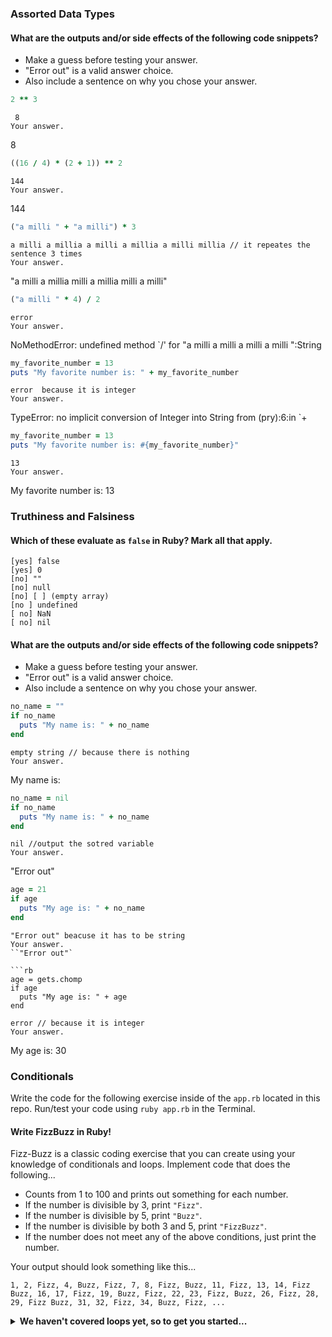 ### Assorted Data Types

#### What are the outputs and/or side effects of the following code snippets?

* Make a guess before testing your answer.
* "Error out" is a valid answer choice.
* Also include a sentence on why you chose your answer.

```rb
2 ** 3
```
```text
 8
Your answer.
```
 8
```rb
((16 / 4) * (2 + 1)) ** 2
```
```text
144
Your answer.
```
144
```rb
("a milli " + "a milli") * 3
```
```text
a milli a millia a milli a millia a milli millia // it repeates the sentence 3 times
Your answer.
```
"a milli a millia milli a millia milli a milli"
```rb
("a milli " * 4) / 2
```
```text
error
Your answer.
```
NoMethodError: undefined method `/' for "a milli a milli a milli a milli ":String
```rb
my_favorite_number = 13
puts "My favorite number is: " + my_favorite_number
```
```text
error  because it is integer
Your answer.
```
TypeError: no implicit conversion of Integer into String
from (pry):6:in `+
```rb
my_favorite_number = 13
puts "My favorite number is: #{my_favorite_number}"
```
```text
13
Your answer.
```
My favorite number is: 13
### Truthiness and Falsiness

#### Which of these evaluate as `false` in Ruby? Mark all that apply.

```text
[yes] false
[yes] 0
[no] ""
[no] null
[no] [ ] (empty array)
[no ] undefined
[ no] NaN
[ no] nil
```

#### What are the outputs and/or side effects of the following code snippets?

* Make a guess before testing your answer.
* "Error out" is a valid answer choice.
* Also include a sentence on why you chose your answer.

```rb
no_name = ""
if no_name
  puts "My name is: " + no_name
end
```
```text
empty string // because there is nothing 
Your answer.
```
My name is: 
```rb
no_name = nil
if no_name
  puts "My name is: " + no_name
end
```
```text
nil //output the sotred variable
Your answer.
```
"Error out"
```rb
age = 21
if age
  puts "My age is: " + no_name
end
```
```text
"Error out" beacuse it has to be string
Your answer.
``"Error out"`

```rb
age = gets.chomp
if age
  puts "My age is: " + age
end
```
```text
error // because it is integer
Your answer.
```
My age is: 30
### Conditionals

Write the code for the following exercise inside of the `app.rb` located in this repo. Run/test your code using `ruby app.rb` in the Terminal.

#### Write FizzBuzz in Ruby!

Fizz-Buzz is a classic coding exercise that you can create using your knowledge of conditionals and loops. Implement code that does the following...

* Counts from 1 to 100 and prints out something for each number.
* If the number is divisible by 3, print `"Fizz"`.
* If the number is divisible by 5, print `"Buzz"`.
* If the number is divisible by both 3 and 5, print `"FizzBuzz"`.
* If the number does not meet any of the above conditions, just print the number.

Your output should look something like this...
```
1, 2, Fizz, 4, Buzz, Fizz, 7, 8, Fizz, Buzz, 11, Fizz, 13, 14, Fizz Buzz, 16, 17, Fizz, 19, Buzz, Fizz, 22, 23, Fizz, Buzz, 26, Fizz, 28, 29, Fizz Buzz, 31, 32, Fizz, 34, Buzz, Fizz, ...
```

<details>
  <summary><strong>We haven't covered loops yet, so to get you started...</strong></summary>

  ```rb
  i = 1
  while i <= 100
    # Your code goes in here.
  end
  ```

</details>
